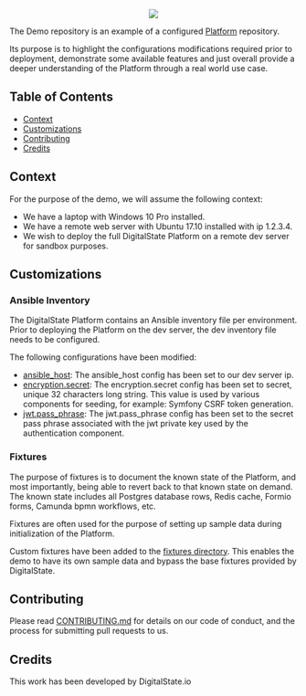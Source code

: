 <p align="center"><a href="http://digitalstate.ca" target="_blank">
    <img src="https://avatars3.githubusercontent.com/u/12055994?s=200&v=4">
</a></p>

The Demo repository is an example of a configured [Platform](https://github.com/DigitalState/Platform) repository.

Its purpose is to highlight the configurations modifications required prior to deployment, demonstrate some available features and just overall provide a deeper understanding of the Platform through a real world use case.

## Table of Contents

- [Context](#context)
- [Customizations](#customizations)
- [Contributing](#contributing)
- [Credits](#credits)

## Context

For the purpose of the demo, we will assume the following context:

- We have a laptop with Windows 10 Pro installed.
- We have a remote web server with Ubuntu 17.10 installed with ip 1.2.3.4.
- We wish to deploy the full DigitalState Platform on a remote dev server for sandbox purposes.

## Customizations

### Ansible Inventory

The DigitalState Platform contains an Ansible inventory file per environment. Prior to deploying the Platform on the dev server, the dev inventory file needs to be configured.

The following configurations have been modified:

- [ansible_host](https://github.com/DigitalState/Demo/blob/master/platform/ansible/env/dev/inventory.yml#L7): The ansible_host config has been set to our dev server ip.
- [encryption.secret](https://github.com/DigitalState/Demo/blob/master/platform/ansible/env/dev/inventory.yml#L16): The encryption.secret config has been set to secret, unique 32 characters long string. This value is used by various components for seeding, for example: Symfony CSRF token generation.
- [jwt.pass_phrase](https://github.com/DigitalState/Demo/blob/master/platform/ansible/env/dev/inventory.yml#L18): The jwt.pass_phrase config has been set to the secret pass phrase associated with the jwt private key used by the authentication component.

### Fixtures

The purpose of fixtures is to document the known state of the Platform, and most importantly, being able to revert back to that known state on demand. The known state includes all Postgres database rows, Redis cache, Formio forms, Camunda bpmn workflows, etc.

Fixtures are often used for the purpose of setting up sample data during initialization of the Platform.

Custom fixtures have been added to the [fixtures directory](resource/fixtures). This enables the demo to have its own sample data and bypass the base fixtures provided by DigitalState.

## Contributing

Please read [CONTRIBUTING.md](CONTRIBUTING.md) for details on our code of conduct, and the process for submitting pull requests to us.

## Credits

This work has been developed by DigitalState.io
